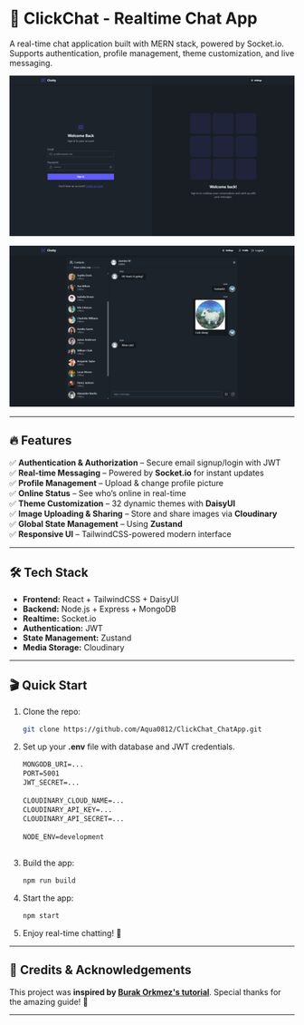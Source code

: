 
# 🚀 ClickChat - Realtime Chat App

A real-time chat application built with MERN stack, powered by Socket.io. Supports authentication, profile management, theme customization, and live messaging.

![ClickChat-Demo-AuthPage](public/ClickChat_Demo_Auth.png)

![ClickChat-Demo-ChatPage](public/ClickChat_Demo_Chat.png)

---

## 🔥 Features

✅ **Authentication & Authorization** – Secure email signup/login with JWT  
✅ **Real-time Messaging** – Powered by **Socket.io** for instant updates  
✅ **Profile Management** – Upload & change profile picture  
✅ **Online Status** – See who’s online in real-time  
✅ **Theme Customization** – 32 dynamic themes with **DaisyUI**  
✅ **Image Uploading & Sharing** – Store and share images via **Cloudinary**  
✅ **Global State Management** – Using **Zustand**  
✅ **Responsive UI** – TailwindCSS-powered modern interface  

---

## 🛠️ Tech Stack

- **Frontend:** React + TailwindCSS + DaisyUI  
- **Backend:** Node.js + Express + MongoDB  
- **Realtime:** Socket.io  
- **Authentication:** JWT  
- **State Management:** Zustand
- **Media Storage:** Cloudinary

---

## 🎬 Quick Start

1. Clone the repo:  
   ```sh
   git clone https://github.com/Aqua0812/ClickChat_ChatApp.git
   ```
2. Set up your **.env** file with database and JWT credentials.
   ```env
   MONGODB_URI=...
   PORT=5001
   JWT_SECRET=...

   CLOUDINARY_CLOUD_NAME=...
   CLOUDINARY_API_KEY=...
   CLOUDINARY_API_SECRET=...
   
   NODE_ENV=development
  
3. Build the app:  
   ```sh
   npm run build
   ```
4. Start the app:
   ```sh
   npm start
   ```
5. Enjoy real-time chatting! 🎉  

---
## 📌 Credits & Acknowledgements

This project was **inspired by [Burak Orkmez's tutorial](https://github.com/burakorkmez/fullstack-chat-app.git)**.  Special thanks for the amazing guide! 🎉  

---
